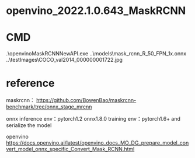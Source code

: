 # openvino_2022.1.0.643_MaskRCNN

# CMD
.\openvinoMaskRCNNNewAPI.exe ..\models\mask_rcnn_R_50_FPN_1x.onnx ..\testImages\COCO_val2014_000000001722.jpg
 
# reference
maskrcnn：
https://github.com/BowenBao/maskrcnn-benchmark/tree/onnx_stage_mrcnn

onnx inference env：pytorch1.2 onnx1.8.0
training env：pytorch1.6+ and serialize the model

openvino
https://docs.openvino.ai/latest/openvino_docs_MO_DG_prepare_model_convert_model_onnx_specific_Convert_Mask_RCNN.html
